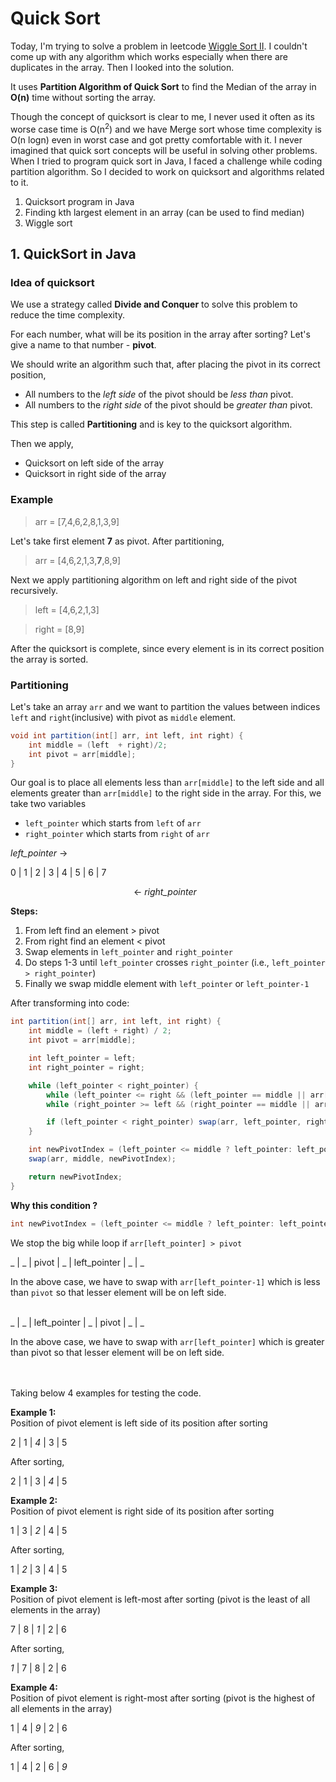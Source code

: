 # Quick Sort

Today, I'm trying to solve a problem in leetcode [Wiggle Sort II](https://leetcode.com/explore/interview/card/top-interview-questions-hard/120/sorting-and-searching/857/).
I couldn't come up with any algorithm which works especially when there are duplicates in the array. Then I looked into the solution.

It uses **Partition Algorithm of Quick Sort** to find the Median of the array in **O(n)** time without sorting the array.

Though the concept of quicksort is clear to me, I never used it often as its worse case time is O(n<sup>2</sup>) and we have Merge sort whose time complexity is O(n logn) even in worst case and got pretty comfortable with it. I never imagined that quick sort concepts will be useful in solving other problems.
When I tried to program quick sort in Java, I faced a challenge while coding partition algorithm.
So I decided to work on quicksort and algorithms related to it.

1. Quicksort program in Java
2. Finding kth largest element in an array (can be used to find median)
3. Wiggle sort

## 1. QuickSort in Java

### Idea of quicksort
We use a strategy called **Divide and Conquer** to solve this problem to reduce the time complexity.

For each number, what will be its position in the array after sorting?
Let's give a name to that number - **pivot**.

We should write an algorithm such that, after placing the pivot in its correct position,
- All numbers to the *left side* of the pivot should be *less than* pivot.
- All numbers to the *right side* of the pivot should be *greater than* pivot.

This step is called **Partitioning** and is key to the quicksort algorithm.

Then we apply,
- Quicksort on left side of the array
- Quicksort in right side of the array

### Example
> arr = [7,4,6,2,8,1,3,9]

Let's take first element **7** as pivot.
After partitioning,
> arr = [4,6,2,1,3,**7**,8,9]

Next we apply partitioning algorithm on left and right side of the pivot recursively.

> left = [4,6,2,1,3]

> right = [8,9]

After the quicksort is complete, since every element is in its correct position the array is sorted.

### Partitioning
Let's take an array `arr` and we want to partition the values between indices `left` and `right`(inclusive) with pivot as `middle` element.
```java
void int partition(int[] arr, int left, int right) {
    int middle = (left  + right)/2;
    int pivot = arr[middle];
}
```
Our goal is to place all elements less than `arr[middle]` to the left side and all elements greater than `arr[middle]` to the right side in the array.
For this, we take two variables
- `left_pointer` which starts from `left` of `arr`
- `right_pointer` which starts from `right` of `arr`

*left_pointer* &rarr;

0 | 1 | 2 | 3 | 4 | 5 | 6 | 7  

&nbsp;   &nbsp;   &nbsp;   &nbsp;   &nbsp;  &nbsp;   &nbsp;   &nbsp;   &nbsp;   &nbsp;  &nbsp;   &nbsp;   &nbsp;   &nbsp;   &nbsp;  &nbsp;   &nbsp;   &nbsp;   &nbsp;   &nbsp;  &nbsp;   &nbsp;   &nbsp;   &nbsp;   &nbsp;  &larr; *right_pointer*  

**Steps:**
1. From left find an element > pivot  
2. From right find an element < pivot  
3. Swap elements in `left_pointer` and `right_pointer`  
4. Do steps 1-3 until `left_pointer` crosses `right_pointer` (i.e., `left_pointer > right_pointer`)
5. Finally we swap middle element with `left_pointer` or `left_pointer-1`

After transforming into code:
```java
int partition(int[] arr, int left, int right) {
    int middle = (left + right) / 2;
    int pivot = arr[middle];

    int left_pointer = left;
    int right_pointer = right;

    while (left_pointer < right_pointer) {
        while (left_pointer <= right && (left_pointer == middle || arr[left_pointer] <= arr[middle])) left_pointer++;
        while (right_pointer >= left && (right_pointer == middle || arr[right_pointer] >= arr[middle])) right_pointer--;

        if (left_pointer < right_pointer) swap(arr, left_pointer, right_pointer);
    }

    int newPivotIndex = (left_pointer <= middle ? left_pointer: left_pointer - 1);
    swap(arr, middle, newPivotIndex);

    return newPivotIndex;
}
```
**Why this condition ?**
```java
int newPivotIndex = (left_pointer <= middle ? left_pointer: left_pointer - 1);
```
We stop the big while loop if `arr[left_pointer] > pivot`

_ | _ | pivot | _ | left_pointer | _ | _ 


In the above case, we have to swap with `arr[left_pointer-1]` which is less than `pivot` so that lesser element will be on left side.  
<br/>

_ | _ | left_pointer | _ | pivot | _ | _  
 

In the above case, we have to swap with `arr[left_pointer]` which is greater than pivot so that lesser element will be on left side.  
<br />
<br />



Taking below 4 examples for testing the code.

**Example 1:**  
Position of pivot element is left side of its position after sorting

2 | 1 | *4* | 3 | 5  

After sorting, 

2 | 1 | 3 | *4* | 5 


**Example 2:**  
Position of pivot element is right side of its position after sorting

1 | 3 | *2* | 4 | 5 

After sorting, 

1 | *2* | 3 | 4 | 5 


**Example 3:**  
Position of pivot element is left-most after sorting (pivot is the least of all elements in the array)

7 | 8 | *1* | 2 | 6 

After sorting, 

*1* | 7 | 8 | 2 | 6 


**Example 4:**  
Position of pivot element is right-most after sorting (pivot is the highest of all elements in the array)

1 | 4 | *9* | 2 | 6 

After sorting, 

1 | 4 | 2 | 6 | *9* 

